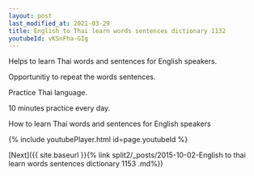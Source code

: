 ```yaml
---
layout: post
last_modified_at: 2021-03-29
title: English to Thai learn words sentences dictionary 1132 
youtubeId: vKSnFha-GIg
---
```

 
 
Helps to learn Thai words and sentences for English speakers.

Opportunitiy to repeat the words sentences. 

Practice Thai language. 
 
10 minutes practice every day. 
 
How to learn Thai words and sentences for English speakers 
 
{% include youtubePlayer.html id=page.youtubeId %}
 
 
[Next]({{ site.baseurl }}{% link  split2/_posts/2015-10-02-English to thai learn words sentences dictionary 1153 .md%})
 
